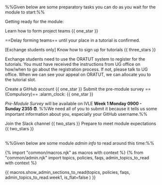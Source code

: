 <div id="additional">

%%Given below are some preparatory tasks you can do as you wait for the module to start:%%

<span class="activity-desc">Getting ready for the module:<span>

<div class="indented">

<!-- --------------------------------------------------------------------------------------------- -->

<panel no-close >
<span slot="header" class="card-title">Learn how to form project teams {{ one_star }}</span>

==Delay forming teams== until your place in a tutorial is confirmed. 

<panel type="danger" src="../../admin/project-teams.md#main" header="Admin {{ icon_embedding }} Team Forming :star:" expanded />
</panel>

<!-- --------------------------------------------------------------------------------------------- -->

<panel  no-close >
<span slot="header" class="card-title">[Exchange students only] Know how to sign up for tutorials {{ three_stars }}</span>

Exchange students need to use the ORATUT system to register for the tutorials. You must have received the instructions from UG office on how/when to go about the registration process. If not, please talk to UG office. When we can see your appeal on ORATUT, we can allocate you to the tutorial slot.  
</panel>

<!-- --------------------------------------------------------------------------------------------- -->

<panel no-close > 
<span slot="header" class="card-title">Create a GitHub account {{ one_star }}</span>
<panel header="Admin {{ icon_embedding }} Appendix E (Using GitHub) → Creating a GitHub account" expanded >
  <include type="danger" src="../../admin/appendixE-gitHub.md#githubAccount"/>
</panel>
</panel>

<!-- --------------------------------------------------------------------------------------------- -->

<panel no-close > 
<span slot="header" class="card-title"><md>Submit the pre-module survey ==(Compulsory)== :alarm_clock:</md> {{ one_star }}</span>

_Pre-Module Survey_ will be available on IVLE **Week 1 Monday 0900 - Sunday 2355 :alarm_clock:**. %%We need all of you to submit it because it tells us some important information about you, especially your GitHub username.%%
</panel>

<!-- --------------------------------------------------------------------------------------------- -->

<panel no-close > 
<span slot="header" class="card-title">Join the Slack channel {{ two_stars }}</span>

<panel header="%%**Admin {{ icon_embedding }} Tools → Communication**%%" expanded>
  <include type="danger" src="../../admin/tools.md#communication" />
</panel>

</panel>

<!-- --------------------------------------------------------------------------------------------- -->

<panel no-close >
<span slot="header" class="card-title">Prepare to meet module expectations {{ two_stars }}</span>

<panel header="%%**Admin {{ icon_embedding }} Module Expectations**%%" expanded>
  <include type="danger" src="../../admin/moduleExpectations.md#main" />
</panel>
 
</panel>

<!-- --------------------------------------------------------------------------------------------- -->

</div> <!-- end indentation -->

<br>

%%Given below are some module _admin info_ to read around this time:%%

</div>

{% import "common/macros.njk" as macros with context %}
{% from "common/admin.njk" import topics, policies, faqs, admin_topics_to_read with context %}

{{ macros.show_admin_sections_to_read(topics, policies, faqs, admin_topics_to_read.week1, is_flat=false ) }}

